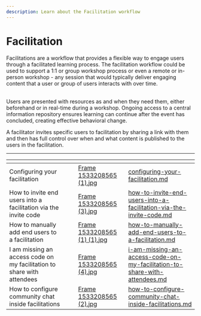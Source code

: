 ```yaml
---
description: Learn about the Facilitation workflow
---
```


# Facilitation

Facilitations are a workflow that provides a flexible way to engage users through a facilitated learning process. The facilitation workflow could be used to support a 1:1 or group workshop process or even a remote or in-person workshop - any session that would typically deliver engaging content that a user or group of users interacts with over time.

\
Users are presented with resources as and when they need them, either beforehand or in real-time during a workshop. Ongoing access to a central information repository ensures learning can continue after the event has concluded, creating effective behavioral change.&#x20;



A facilitator invites specific users to facilitation by sharing a link with them and then has full control over when and what content is published to the users in the facilitation.&#x20;

***

<table data-view="cards"><thead><tr><th></th><th></th><th></th><th data-hidden data-card-cover data-type="files"></th><th data-hidden data-card-target data-type="content-ref"></th></tr></thead><tbody><tr><td>Configuring your facilitation </td><td></td><td></td><td><a href="../../../.gitbook/assets/Frame 1533208565 (1).jpg">Frame 1533208565 (1).jpg</a></td><td><a href="configuring-your-facilitation.md">configuring-your-facilitation.md</a></td></tr><tr><td>How to invite end users into a facilitation via the invite code</td><td></td><td></td><td><a href="../../../.gitbook/assets/Frame 1533208565 (3).jpg">Frame 1533208565 (3).jpg</a></td><td><a href="how-to-invite-end-users-into-a-facilitation-via-the-invite-code.md">how-to-invite-end-users-into-a-facilitation-via-the-invite-code.md</a></td></tr><tr><td>How to manually add end users to a facilitation</td><td></td><td></td><td><a href="../../../.gitbook/assets/Frame 1533208565 (1) (1).jpg">Frame 1533208565 (1) (1).jpg</a></td><td><a href="how-to-manually-add-end-users-to-a-facilitation.md">how-to-manually-add-end-users-to-a-facilitation.md</a></td></tr><tr><td>I am missing an access code on my facilitation to share with attendees</td><td></td><td></td><td><a href="../../../.gitbook/assets/Frame 1533208565 (4).jpg">Frame 1533208565 (4).jpg</a></td><td><a href="i-am-missing-an-access-code-on-my-facilitation-to-share-with-attendees.md">i-am-missing-an-access-code-on-my-facilitation-to-share-with-attendees.md</a></td></tr><tr><td>How to configure community chat inside facilitations</td><td></td><td></td><td><a href="../../../.gitbook/assets/Frame 1533208565 (2).jpg">Frame 1533208565 (2).jpg</a></td><td><a href="how-to-configure-community-chat-inside-facilitations.md">how-to-configure-community-chat-inside-facilitations.md</a></td></tr></tbody></table>

